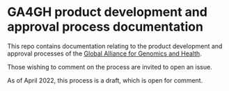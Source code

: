 # GA4GH product development and approval process documentation

This repo contains documentation relating to the product development and approval processes of the [Global Alliance for Genomics and Health](https://www.ga4gh.org).

Those wishing to comment on the process are invited to open an issue.

As of April 2022, this process is a draft, which is open for comment.
